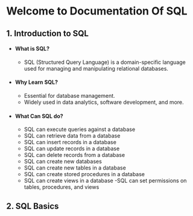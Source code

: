 # Welcome to Documentation Of SQL

## 1. Introduction to SQL
- #### What is SQL?
    - SQL (Structured Query Language) is a domain-specific language used for managing and manipulating relational databases.
- #### Why Learn SQL?
    - Essential for database management.
    - Widely used in data analytics, software development, and more.
- #### What Can SQL do?
    - SQL can execute queries against a database
    - SQL can retrieve data from a database
    - SQL can insert records in a database
    - SQL can update records in a database
    - SQL can delete records from a database
    - SQL can create new databases
    - SQL can create new tables in a database
    - SQL can create stored procedures in a database
    - SQL can create views in a database
    -SQL can set permissions on tables, procedures, and views


## 2. SQL Basics